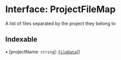 # Interface: ProjectFileMap

A list of files separated by the project they belong to

## Indexable

▪ [projectName: `string`]: [`FileData`](../../reference/core-api/devkit/documents/FileData)[]
